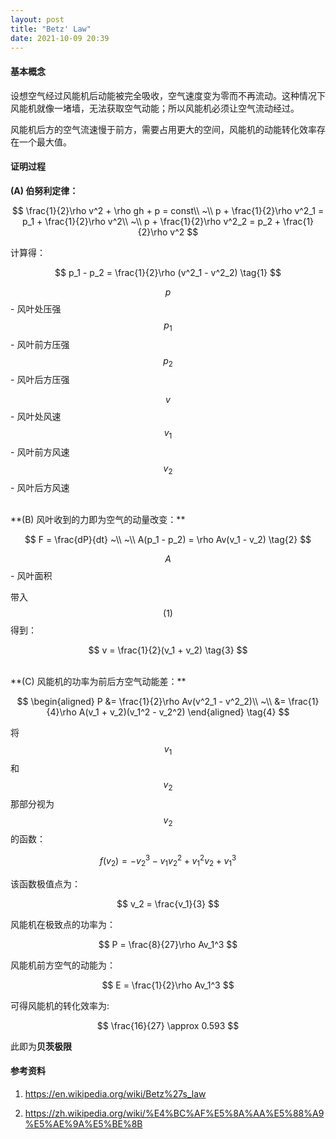```yaml
---
layout: post
title: "Betz' Law"
date: 2021-10-09 20:39
---
```


#### **基本概念**

设想空气经过风能机后动能被完全吸收，空气速度变为零而不再流动。这种情况下风能机就像一堵墙，无法获取空气动能；所以风能机必须让空气流动经过。

风能机后方的空气流速慢于前方，需要占用更大的空间，风能机的动能转化效率存在一个最大值。

#### **证明过程**

**(A) 伯努利定律：**

$$
\frac{1}{2}\rho v^2 + \rho gh + p = const\\
~\\
p + \frac{1}{2}\rho v^2_1 = p_1 + \frac{1}{2}\rho v^2\\
~\\
p + \frac{1}{2}\rho v^2_2 = p_2 + \frac{1}{2}\rho v^2
$$

计算得：

$$
p_1 - p_2 = \frac{1}{2}\rho (v^2_1 - v^2_2) \tag{1}
$$

$$p$$ - 风叶处压强&nbsp;&nbsp;&nbsp;&nbsp;$$p_1$$ - 风叶前方压强&nbsp;&nbsp;&nbsp;&nbsp;$$p_2$$ - 风叶后方压强

$$v$$ - 风叶处风速&nbsp;&nbsp;&nbsp;&nbsp;$$v_1$$ - 风叶前方风速&nbsp;&nbsp;&nbsp;&nbsp;$$v_2$$ - 风叶后方风速

<br>
**(B) 风叶收到的力即为空气的动量改变：**

$$
F = \frac{dP}{dt}
~\\
~\\
A(p_1 - p_2) = \rho Av(v_1 - v_2) \tag{2}
$$

$$A$$ - 风叶面积

带入 $$(1)$$ 得到：

$$
v = \frac{1}{2}(v_1 + v_2) \tag{3}
$$

<br>
**(C) 风能机的功率为前后方空气动能差：**

$$
\begin{aligned}
P &= \frac{1}{2}\rho Av(v^2_1 - v^2_2)\\
~\\
	&= \frac{1}{4}\rho A(v_1 + v_2)(v_1^2 - v_2^2)
\end{aligned} \tag{4}
$$

将 $$v_1$$ 和 $$v_2$$ 那部分视为 $$v_2$$ 的函数：

$$
f(v_2) = -v_2^3 - v_1v_2^2 + v_1^2v_2 + v_1^3
$$

该函数极值点为：

$$
v_2 = \frac{v_1}{3}
$$

风能机在极致点的功率为：

$$
P = \frac{8}{27}\rho Av_1^3
$$

风能机前方空气的动能为：

$$
E = \frac{1}{2}\rho Av_1^3
$$

可得风能机的转化效率为:

$$
\frac{16}{27} \approx 0.593
$$

此即为**贝茨极限**

#### **参考资料**

1. <https://en.wikipedia.org/wiki/Betz%27s_law>

2. <https://zh.wikipedia.org/wiki/%E4%BC%AF%E5%8A%AA%E5%88%A9%E5%AE%9A%E5%BE%8B>
